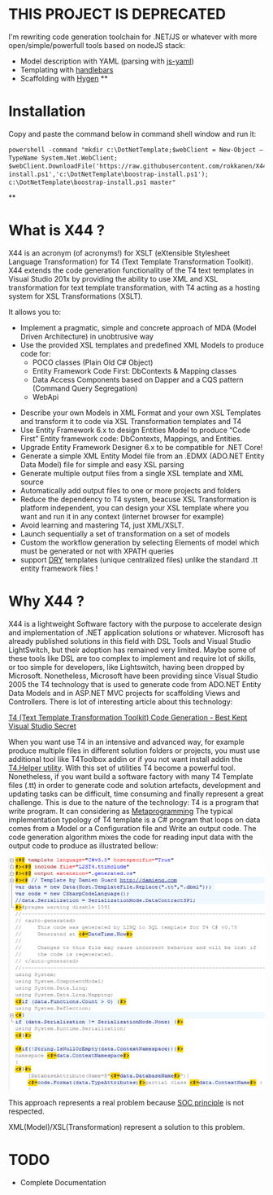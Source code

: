 # THIS PROJECT IS DEPRECATED
I'm rewriting code generation  toolchain for .NET/JS or whatever with more open/simple/powerfull tools based on nodeJS stack:
- Model description with YAML (parsing with [js-yaml](https://www.npmjs.com/package/js-yaml))
- Templating with [handlebars](https://handlebarsjs.com/)
- Scaffolding with [Hygen](http://www.hygen.io/)
**
# Installation
Copy and paste the command below in command shell window and run it:
```
powershell -command "mkdir c:\DotNetTemplate;$webClient = New-Object –TypeName System.Net.WebClient; $webClient.DownloadFile('https://raw.githubusercontent.com/rokkanen/X44/master/boostrap-install.ps1','c:\DotNetTemplate\boostrap-install.ps1'); c:\DotNetTemplate\boostrap-install.ps1 master"
``` 
** 
# What is X44 ?
X44 is an acronym (of acronyms!) for XSLT (eXtensible Stylesheet Language Transformation)  for T4 (Text Template Transformation Toolkit).
X44 extends the code generation functionality of the T4 text templates in Visual Studio 201x by providing the ability to use XML and XSL transformation for text template transformation, with T4 acting as a hosting system for XSL Transformations (XSLT).

It allows you to: 

* Implement a pragmatic, simple and concrete approach of MDA (Model Driven Architecture) in unobtrusive way 
* Use the provided XSL templates and predefined XML Models to produce code for:
  * POCO classes (Plain Old C# Object) 
  * Entity Framework Code First: DbContexts & Mapping classes
  * Data Access Components based on Dapper and a CQS pattern (Command Query Segregation)
  * WebApi
- Describe your own Models in XML Format and your own XSL Templates and transform it to code via XSL Transformation templates and T4
- Use Entity Framework 6.x to design Entities Model to produce “Code First” Entity framework code: DbContexts, Mappings, and Entities.
- Upgrade Entity Framework Designer 6.x to be compatible for .NET Core!
- Generate a simple XML Entity Model file from an .EDMX (ADO.NET Entity Data Model) file for simple and easy XSL parsing
- Generate multiple output files from a single XSL template and  XML source 
- Automatically add output files to one or more projects and folders
- Reduce the dependency to T4 system, beacuse XSL Transformation is platform independent, you can design your XSL template where you want and run it in any context (internet browser for example)
- Avoid learning and mastering T4, just XML/XSLT.
- Launch sequentially a set of transformation on a set of models
- Custom the workflow generation by selecting Elements of model which must be generated or not with XPATH queries
- support [DRY](https://en.wikipedia.org/wiki/Don%27t_repeat_yourself) templates (unique centralized files) unlike the standard .tt entity framework files !

# Why X44 ?

X44 is a lightweight Software factory with the purpose to accelerate design and implementation of .NET application solutions or whatever. Microsoft has already published solutions in this field with DSL Tools and Visual Studio LightSwitch, but their adoption has remained very limited. Maybe some of these tools like DSL are too complex to implement and require lot of skills, or too simple for developers, like Lightswitch, having been dropped by Microsoft.
Nonetheless, Microsoft have been providing since Visual Studio 2005 the T4 technology that is used to generate code from ADO.NET Entity Data Models and in ASP.NET MVC projects for scaffolding Views and Controllers. 
There is lot of interesting article about this technology:

[T4 (Text Template Transformation Toolkit) Code Generation - Best Kept Visual Studio Secret](https://www.hanselman.com/blog/T4TextTemplateTransformationToolkitCodeGenerationBestKeptVisualStudioSecret.aspx)

When you want use T4 in an intensive and advanced way, for example produce multiple files in different solution folders or projects, you must use additional tool like T4Toolbox addin or if you not want install addin the [T4.Helper utility](https://github.com/renegadexx/T4.Helper). With this set of utilities T4 become a powerful tool.  
Nonetheless, if you want build a software factory with many T4 Template files (.tt) in order to generate code and solution artefacts, development and updating tasks can be difficult, time consuming and finally represent a great challenge.
This is due to the nature of the technology: T4 is a program that write program. It can considering as [Metaprogramming](https://en.wikipedia.org/wiki/Metaprogramming) 
The typical implementation typology of T4 template is a C# program that loops on data comes from a Model or a Configuration file and Write an output code.  The code generation algorithm mixes the code for reading input data with the output code to produce as illustrated bellow:

![T4 sample](./doc/t4sample.png?raw=true "T4 sample")

This approach represents a real problem because
[SOC principle](https://en.wikipedia.org/wiki/Separation_of_concerns) is not respected.
 
XML(Model)/XSL(Transformation) represent a solution to this problem. 

# TODO

* Complete Documentation


